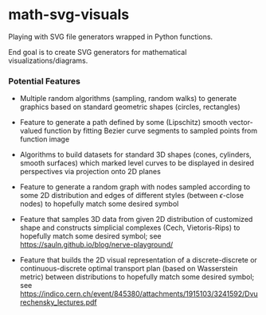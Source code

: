 # math-svg-visuals

Playing with SVG file generators wrapped in Python functions. 

End goal is to create SVG generators for mathematical visualizations/diagrams. 

### Potential Features
- Multiple random algorithms (sampling, random walks) to generate graphics based on standard geometric shapes (circles, rectangles)

- Feature to generate a path defined by some (Lipschitz) smooth vector-valued function by fitting Bezier curve segments to sampled points from function image

- Algorithms to build datasets for standard 3D shapes (cones, cylinders, smooth surfaces) which marked level curves to be displayed in desired perspectives via projection onto 2D planes

- Feature to generate a random graph with nodes sampled according to some 2D distribution and edges of different styles (between $\epsilon$-close nodes) to hopefully match some desired symbol

- Feature that samples 3D data from given 2D distribution of customized shape and constructs simplicial complexes (Cech, Vietoris-Rips) to hopefully match some desired symbol; see https://sauln.github.io/blog/nerve-playground/

- Feature that builds the 2D visual representation of a discrete-discrete or continuous-discrete optimal transport plan (based on Wasserstein metric) between distributions to hopefully match some desired symbol; see https://indico.cern.ch/event/845380/attachments/1915103/3241592/Dvurechensky_lectures.pdf